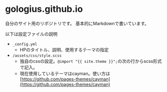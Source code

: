 # gologius.github.io
自分のサイト用のリポジトリです。
基本的にMarkdownで書いています。

以下は設定ファイルの説明
* `_config.yml`
    * HPのタイトル、説明、使用するテーマの指定
* `/assets/css/style.scss`
    * 独自のcssの設定。`@import "{{ site.theme }}";`の次の行からscss形式で記入。
    * 現在使用しているテーマはcayman。使い方は[https://github.com/pages-themes/cayman](https://github.com/pages-themes/cayman)
